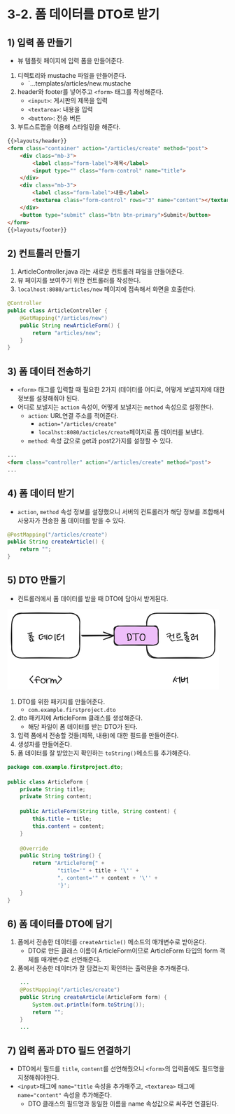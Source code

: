 # 3-2. 폼 데이터를 DTO로 받기
## 1) 입력 폼 만들기
- 뷰 템플릿 페이지에 입력 폼을 만들어준다.

1.  디렉토리와 mustache 파일을 만들어준다.
	- `...templates/articles/new.mustache
2. header와 footer를 넣어주고 `<form>` 태그를 작성해준다.
	- `<input>`: 게시판의 제목을 입력
	- `<textarea>`: 내용을 입력
	- `<button>`: 전송 버튼
3. 부트스트랩을 이용해 스타일링을 해준다.

```html
{{>layouts/header}}
<form class="container" action="/articles/create" method="post">
    <div class="mb-3">
        <label class="form-label">제목</label>
        <input type="" class="form-control" name="title">
    </div>
    <div class="mb-3">
        <label class="form-label">내용</label>
        <textarea class="form-control" rows="3" name="content"></textarea>
    </div>
    <button type="submit" class="btn btn-primary">Submit</button>
</form>
{{>layouts/footer}}
```

## 2) 컨트롤러 만들기
1. ArticleController.java 라는 새로운 컨트롤러 파일을 만들어준다.
2. 뷰 페이지를 보여주기 위한 컨트롤러를 작성한다.
3. `localhost:8080/articles/new` 페이지에 접속해서 화면을 호출한다.

```java
@Controller
public class ArticleController {
	@GetMapping("/articles/new")
	public String newArticleForm() {
		return "articles/new";
	}
}
```

## 3) 폼 데이터 전송하기
- `<form>` 태그를 입력할 때 필요한 2가지 (데이터를 어디로, 어떻게 보낼지지에 대한 정보를 설정해줘야 된다.
- 어디로 보낼지는 `action` 속성이, 어떻게 보낼지는 `method` 속성으로 설정한다.
	- `action`: URL연결 주소를 적어준다.
		- `action="/articles/create"`
		- `localhst:8080/acticles/create`페이지로 폼 데이터를 보낸다.
	- `method`: 속성 값으로 get과 post2가지를 설정할 수 있다.

```html
...
<form class="controller" action="/articles/create" method="post">
...
```

## 4) 폼 데이터 받기
- `action`, `method` 속성 정보를 설정했으니 서버의 컨트롤러가 해당 정보를 조합해서 사용자가 전송한 폼 데이터를 받을 수 있다.

```java
@PostMapping("/articles/create")
public String createArticle() {
	return "";
}
```

## 5) DTO 만들기
- 컨트롤러에서 폼 데이터를 받을 때 DTO에 담아서 받게된다.

![서버에서 폼 데이터 받기](/media/서적/코딩%20자율학습%20스프링부트3%20자바%20백엔드%20개발%20입문/Part%202.%20게시판%20CRUD%20만들기/3.%20게시판%20만들고%20새%20글%20작성하기%20-%20Create/서버에서%20폼%20데이터%20받기.png)

1. DTO를 위한 패키지를 만들어준다.
	- `com.example.firstproject.dto`
2. dto 패키지에 ArticleForm 클래스를 생성해준다.
	- 해당 파일이 폼 데이터를 받는 DTO가 된다.
3. 입력 폼에서 전송할 것들(제목, 내용)에 대한 필드를 만들어준다.
4. 생성자를 만들어준다.
5. 폼 데이터를 잘 받았는지 확인하는 `toString()`메소드를 추가해준다.

```java
package com.example.firstproject.dto;

public class ArticleForm {
    private String title;
    private String content;

    public ArticleForm(String title, String content) {
        this.title = title;
        this.content = content;
    }

    @Override
    public String toString() {
        return "ArticleForm{" +
                "title='" + title + '\'' +
                ", content='" + content + '\'' +
                '}';
    }
}
```

## 6) 폼 데이터를 DTO에 담기
1. 폼에서 전송한 데이터를 `createArticle()` 메소드의 매개변수로 받아온다.
	- DTO로 만든 클래스 이름이 ArticleForm이므로 ArticleForm 타입의 form 객체를 매개변수로 선언해준다.
2. 폼에서 전송한 데이터가 잘 담겼는지 확인하는 출력문을 추가해준다.

```java
	...
    @PostMapping("/articles/create")
    public String createArticle(ArticleForm form) {
        System.out.println(form.toString());
        return "";
    }
    ...
```

## 7) 입력 폼과 DTO 필드 연결하기
- DTO에서 필드를 `title`, `content`를 선언해줬으니 `<form>`의 입력폼에도 필드명을 지정해줘야한다.
- `<input>`태그에 `name="title` 속성을 추가해주고, `<textarea>` 태그에 `name="content"` 속성을 추가해준다.
	- DTO 클래스의 필드명과 동일한 이름을 name 속성값으로 써주면 연결된다.